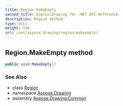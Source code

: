 ```yaml
---
title: Region.MakeEmpty
second_title: Aspose.Drawing for .NET API Reference
description: Region method. 
type: docs
weight: 140
url: /net/aspose.drawing/region/makeempty/
---
```

## Region.MakeEmpty method

```csharp
public void MakeEmpty()
```

### See Also

* class [Region](../)
* namespace [Aspose.Drawing](../../region/)
* assembly [Aspose.Drawing.Common](../../../)



